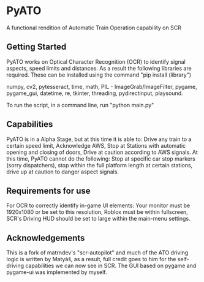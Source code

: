 # PyATO
A functional rendition of Automatic Train Operation capability on SCR

## Getting Started
PyATO works on Optical Character Recognition (OCR) to identify signal aspects, speed limits and distances. As a result the following libraries are required.
These can be installed using the command "pip install (library")

numpy, cv2, pytesseract, time, math, PIL - ImageGrab/ImageFilter, pygame, pygame_gui, datetime, re, tkinter, threading, pydirectinput, playsound.

To run the script, in a command line, run "python main.py"

## Capabilities
PyATO is in a Alpha Stage, but at this time it is able to:
Drive any train to a certain speed limit, Acknowledge AWS, Stop at Stations with automatic opening and closing of doors, Drive at caution according to AWS signals.
At this time, PyATO cannot do the following:
Stop at specific car stop markers (sorry dispatchers), stop within the full platform length at certain stations, drive up at caution to danger aspect signals.

## Requirements for use
For OCR to correctly identify in-game UI elements:
Your monitor must be 1920x1080 or be set to this resolution, Roblox must be within fullscreen, SCR's Driving HUD should be set to large within the main-menu settings.

## Acknowledgements 
This is a fork of matrndev's "scr-autopilot" and much of the ATO driving logic is written by Matyáš, as a result, full credit goes to him for the self-driving capabilities we can now see in SCR.
The GUI based on pygame and pygame-ui was implemented by myself.
